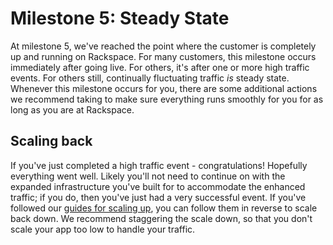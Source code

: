 

# Milestone 5:  Steady State

At milestone 5, we've reached the point where the customer is completely up and running on Rackspace. For many customers, this milestone occurs immediately after going live. For others, it's after one or more high traffic events. For others still, continually fluctuating traffic *is* steady state. Whenever this milestone occurs for you, there are some additional actions we recommend taking to make sure everything runs smoothly for you for as long as you are at Rackspace.

## Scaling back

If you've just completed a high traffic event - congratulations! Hopefully everything went well. Likely you'll not need to continue on with the expanded infrastructure you've built for to accommodate the enhanced traffic; if you do, then you've just had a very successful event. If you've followed our [guides for scaling up](https://community.rackspace.com/products/f/54/t/1009), you can follow them in reverse to scale back down. We recommend staggering the scale down, so that you don't scale your app too low to handle your traffic.



<!-- This section needs more content. I think it's a good point to talk about routine maintenance and fire drills. How to add new contacts, etc.-->
